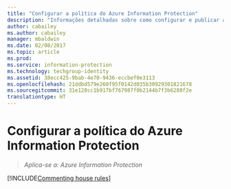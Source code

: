 ```yaml
---
title: "Configurar a política do Azure Information Protection"
description: "Informações detalhadas sobre como configurar e publicar a política do Azure Information Protection."
author: cabailey
ms.author: cabailey
manager: mbaldwin
ms.date: 02/08/2017
ms.topic: article
ms.prod: 
ms.service: information-protection
ms.technology: techgroup-identity
ms.assetid: 38ecc425-9bab-4e70-9436-eccbef0e3113
ms.openlocfilehash: 21ddbd579e260f95f0142d035b30929301821678
ms.sourcegitcommit: 31e128cc1b917bf767987f0b2144b7f3b6288f2e
translationtype: HT
---
```

# <a name="configuring-the-azure-information-protection-policy"></a>Configurar a política do Azure Information Protection 

>*Aplica-se a: Azure Information Protection*

[!INCLUDE[Commenting house rules](../includes/houserules.md)]
